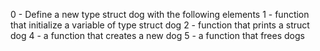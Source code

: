 0 - Define a new type struct dog with the following elements
1 -  function that initialize a variable of type struct dog
2 -  function that prints a struct dog
4 - a function that creates a new dog
5 - a function that frees dogs
